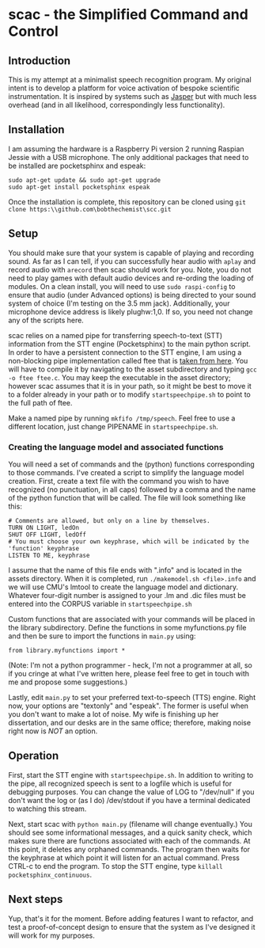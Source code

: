 # scac - the Simplified Command and Control

## Introduction

This is my attempt at a minimalist speech recognition program.  My original intent is to develop a platform for voice activation of bespoke scientific instrumentation.  It is inspired by systems such as [Jasper]() but with much less overhead (and in all likelihood, correspondingly less functionality).

## Installation

I am assuming the hardware is a Raspberry Pi version 2 running Raspian Jessie with a USB microphone.  The only additional packages that need to be installed are pocketsphinx and espeak:
```
sudo apt-get update && sudo apt-get upgrade
sudo apt-get install pocketsphinx espeak
```
Once the installation is complete, this repository can be cloned using `git clone https:\\github.com\bobthechemist\scc.git`

## Setup

You should make sure that your system is capable of playing and recording sound.  As far as I can tell, if you can successfully hear audio with `aplay` and record audio with `arecord` then scac should work for you.  Note, you do not need to play games with default audio devices and re-ording the loading of modules.  On a clean install, you will need to use `sudo raspi-config` to ensure that audio (under Advanced options) is being directed to your sound system of choice (I'm testing on the 3.5 mm jack). Additionally, your microphone device address is likely plughw:1,0.  If so, you need not change any of the scripts here.

scac relies on a named pipe for transferring speech-to-text (STT) information from the STT engine (Pocketsphinx) to the main python script.  In order to have a persistent connection to the STT engine, I am using a non-blocking pipe implementation called ftee that is [taken from here]().  You will have to compile it by navigating to the asset subdirectory and typing `gcc -o ftee ftee.c`.  You may keep the executable in the asset directory; however scac assumes that it is in your path, so it might be best to move it to a folder already in your path or to modify `startspeechpipe.sh` to point to the full path of ftee.

Make a named pipe by running `mkfifo /tmp/speech`.  Feel free to use a different location, just change PIPENAME in `startspeechpipe.sh`.

### Creating the language model and associated functions

You will need a set of commands and the (python) functions corresponding to those commands.  I've created a script to simplify the language model creation.  First, create a text file with the command you wish to have recognized (no punctuation, in all caps) followed by a comma and the name of the python function that will be called.  The file will look something like this:

```
# Comments are allowed, but only on a line by themselves.
TURN ON LIGHT, ledOn
SHUT OFF LIGHT, ledOff
# You must choose your own keyphrase, which will be indicated by the 'function' keyphrase
LISTEN TO ME, keyphrase
```

I assume that the name of this file ends with ".info" and is located in the assets directory. When it is completed, run `./makemodel.sh <file>.info` and we will use CMU's lmtool to create the language model and dictionary.  Whatever four-digit number is assigned to your .lm and .dic files must be entered into the CORPUS variable in `startspeechpipe.sh`

Custom functions that are associated with your commands will be placed in the library subdirectory.  Define the functions in some myfunctions.py file and then be sure to import the functions in `main.py` using:

```
from library.myfunctions import *
```

(Note: I'm not a python programmer - heck, I'm not a programmer at all, so if you cringe at what I've written here, please feel free to get in touch with me and propose some suggestions.)

Lastly, edit `main.py` to set your preferred text-to-speech (TTS) engine.  Right now, your options are "textonly" and "espeak".  The former is useful when you don't want to make a lot of noise.  My wife is finishing up her dissertation, and our desks are in the same office; therefore, making noise right now is *NOT* an option.

## Operation
First, start the STT engine with `startspeechpipe.sh`.  In addition to writing to the pipe, all recognized speech is sent to a logfile which is useful for debugging purposes.  You can change the value of LOG to "/dev/null" if you don't want the log or (as I do) /dev/stdout if you have a terminal dedicated to watching this stream.

Next, start scac with `python main.py` (filename will change eventually.)  You should see some informational messages, and a quick sanity check, which makes sure there are functions associated with each of the commands.  At this point, it deletes any orphaned commands.  The program then waits for the keyphrase at which point it will listen for an actual command.  Press CTRL-c to end the program. To stop the STT engine, type `killall pocketsphinx_continuous`.

## Next steps
Yup, that's it for the moment.  Before adding features I want to refactor, and test a proof-of-concept design to ensure that the system as I've designed it will work for my purposes.

